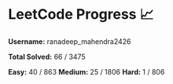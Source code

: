 # LeetCode Progress 📈
**Username:** ranadeep_mahendra2426

**Total Solved:** 66 / 3475

**Easy:** 40 / 863
**Medium:** 25 / 1806
**Hard:** 1 / 806
